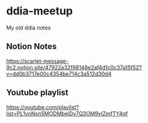 # ddia-meetup
My old ddia notes

## Notion Notes
https://scarlet-message-9c2.notion.site/47922a32f98148e2af4d1c0c37a15f52?v=dd0b3717e00c4354be714c3a512d30d4

## Youtube playlist
https://youtube.com/playlist?list=PL1voNxn5MODMbejDv7Q3OM9yIZmfTY4qf